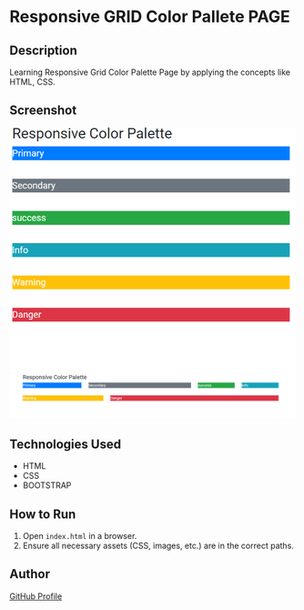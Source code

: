 # Responsive GRID Color Pallete PAGE

## Description
Learning Responsive Grid Color Palette Page by applying the concepts like HTML, CSS.

## Screenshot
![Project Screenshot](screenshot.png)
![Project Screenshot](screenshot2.png)

## Technologies Used
- HTML
- CSS
- BOOTSTRAP


## How to Run
1. Open `index.html` in a browser.
2. Ensure all necessary assets (CSS, images, etc.) are in the correct paths.

## Author
[GitHub Profile](https://github.com/TRINITY2498)
